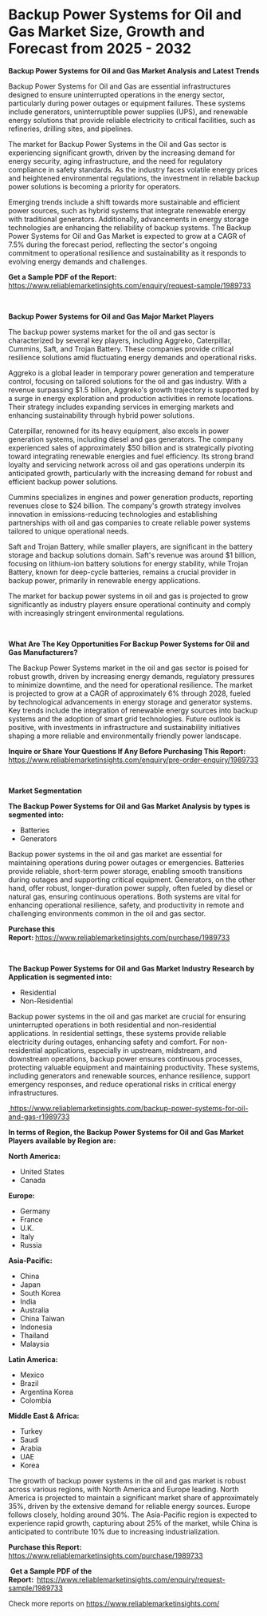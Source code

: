 <p><h1>Backup Power Systems for Oil and Gas Market Size, Growth and Forecast from 2025 - 2032</h1></p><p><strong>Backup Power Systems for Oil and Gas Market Analysis and Latest Trends</strong></p>
<p><p>Backup Power Systems for Oil and Gas are essential infrastructures designed to ensure uninterrupted operations in the energy sector, particularly during power outages or equipment failures. These systems include generators, uninterruptible power supplies (UPS), and renewable energy solutions that provide reliable electricity to critical facilities, such as refineries, drilling sites, and pipelines.</p><p>The market for Backup Power Systems in the Oil and Gas sector is experiencing significant growth, driven by the increasing demand for energy security, aging infrastructure, and the need for regulatory compliance in safety standards. As the industry faces volatile energy prices and heightened environmental regulations, the investment in reliable backup power solutions is becoming a priority for operators. </p><p>Emerging trends include a shift towards more sustainable and efficient power sources, such as hybrid systems that integrate renewable energy with traditional generators. Additionally, advancements in energy storage technologies are enhancing the reliability of backup systems. The Backup Power Systems for Oil and Gas Market is expected to grow at a CAGR of 7.5% during the forecast period, reflecting the sector's ongoing commitment to operational resilience and sustainability as it responds to evolving energy demands and challenges.</p></p>
<p><strong>Get a Sample PDF of the Report:&nbsp;</strong> <a href="https://www.reliablemarketinsights.com/enquiry/request-sample/1989733?utm_campaign=2281&utm_medium=2&utm_source=Github&utm_content=ia&utm_term=14022025&utm_id=backup-power-systems-for-oil-and-gas">https://www.reliablemarketinsights.com/enquiry/request-sample/1989733</a></p>
<p>&nbsp;</p>
<p><strong>Backup Power Systems for Oil and Gas Major Market Players</strong></p>
<p><p>The backup power systems market for the oil and gas sector is characterized by several key players, including Aggreko, Caterpillar, Cummins, Saft, and Trojan Battery. These companies provide critical resilience solutions amid fluctuating energy demands and operational risks.</p><p>Aggreko is a global leader in temporary power generation and temperature control, focusing on tailored solutions for the oil and gas industry. With a revenue surpassing $1.5 billion, Aggreko's growth trajectory is supported by a surge in energy exploration and production activities in remote locations. Their strategy includes expanding services in emerging markets and enhancing sustainability through hybrid power solutions.</p><p>Caterpillar, renowned for its heavy equipment, also excels in power generation systems, including diesel and gas generators. The company experienced sales of approximately $50 billion and is strategically pivoting toward integrating renewable energies and fuel efficiency. Its strong brand loyalty and servicing network across oil and gas operations underpin its anticipated growth, particularly with the increasing demand for robust and efficient backup power solutions.</p><p>Cummins specializes in engines and power generation products, reporting revenues close to $24 billion. The company's growth strategy involves innovation in emissions-reducing technologies and establishing partnerships with oil and gas companies to create reliable power systems tailored to unique operational needs.</p><p>Saft and Trojan Battery, while smaller players, are significant in the battery storage and backup solutions domain. Saft's revenue was around $1 billion, focusing on lithium-ion battery solutions for energy stability, while Trojan Battery, known for deep-cycle batteries, remains a crucial provider in backup power, primarily in renewable energy applications.</p><p>The market for backup power systems in oil and gas is projected to grow significantly as industry players ensure operational continuity and comply with increasingly stringent environmental regulations.</p></p>
<p>&nbsp;</p>
<p><strong>What Are The Key Opportunities For Backup Power Systems for Oil and Gas Manufacturers?</strong></p>
<p><p>The Backup Power Systems market in the oil and gas sector is poised for robust growth, driven by increasing energy demands, regulatory pressures to minimize downtime, and the need for operational resilience. The market is projected to grow at a CAGR of approximately 6% through 2028, fueled by technological advancements in energy storage and generator systems. Key trends include the integration of renewable energy sources into backup systems and the adoption of smart grid technologies. Future outlook is positive, with investments in infrastructure and sustainability initiatives shaping a more reliable and environmentally friendly power landscape.</p></p>
<p><strong>Inquire or Share Your Questions If Any Before Purchasing This Report:</strong> <a href="https://www.reliablemarketinsights.com/enquiry/pre-order-enquiry/1989733?utm_campaign=2281&utm_medium=2&utm_source=Github&utm_content=ia&utm_term=14022025&utm_id=backup-power-systems-for-oil-and-gas">https://www.reliablemarketinsights.com/enquiry/pre-order-enquiry/1989733</a></p>
<p>&nbsp;</p>
<p><strong>Market Segmentation</strong></p>
<p><strong>The Backup Power Systems for Oil and Gas Market Analysis by types is segmented into:</strong></p>
<p><ul><li>Batteries</li><li>Generators</li></ul></p>
<p><p>Backup power systems in the oil and gas market are essential for maintaining operations during power outages or emergencies. Batteries provide reliable, short-term power storage, enabling smooth transitions during outages and supporting critical equipment. Generators, on the other hand, offer robust, longer-duration power supply, often fueled by diesel or natural gas, ensuring continuous operations. Both systems are vital for enhancing operational resilience, safety, and productivity in remote and challenging environments common in the oil and gas sector.</p></p>
<p><strong>Purchase this Report:&nbsp;</strong><a href="https://www.reliablemarketinsights.com/purchase/1989733?utm_campaign=2281&utm_medium=2&utm_source=Github&utm_content=ia&utm_term=14022025&utm_id=backup-power-systems-for-oil-and-gas">https://www.reliablemarketinsights.com/purchase/1989733</a></p>
<p>&nbsp;</p>
<p><strong>The Backup Power Systems for Oil and Gas Market Industry Research by Application is segmented into:</strong></p>
<p><ul><li>Residential</li><li>Non-Residential</li></ul></p>
<p><p>Backup power systems in the oil and gas market are crucial for ensuring uninterrupted operations in both residential and non-residential applications. In residential settings, these systems provide reliable electricity during outages, enhancing safety and comfort. For non-residential applications, especially in upstream, midstream, and downstream operations, backup power ensures continuous processes, protecting valuable equipment and maintaining productivity. These systems, including generators and renewable sources, enhance resilience, support emergency responses, and reduce operational risks in critical energy infrastructures.</p></p>
<p><a href="https://www.reliablemarketinsights.com/backup-power-systems-for-oil-and-gas-r1989733?utm_campaign=2281&utm_medium=2&utm_source=Github&utm_content=ia&utm_term=14022025&utm_id=backup-power-systems-for-oil-and-gas">&nbsp;https://www.reliablemarketinsights.com/backup-power-systems-for-oil-and-gas-r1989733</a></p>
<p><strong>In terms of Region, the Backup Power Systems for Oil and Gas Market Players available by Region are:</strong></p>
<p>
    <p> <strong> North America: </strong>
        <ul>
            <li>United States</li>
            <li>Canada</li>
        </ul>
        </p> 
    <p> <strong> Europe: </strong>
        <ul>
            <li>Germany</li>
            <li>France</li>
            <li>U.K.</li>
            <li>Italy</li>
            <li>Russia</li>
        </ul>
        </p> 
    <p> <strong> Asia-Pacific: </strong>
        <ul>
            <li>China</li>
            <li>Japan</li>
            <li>South Korea</li>
            <li>India</li>
            <li>Australia</li>
            <li>China Taiwan</li>
            <li>Indonesia</li>
            <li>Thailand</li>
            <li>Malaysia</li>
        </ul>
        </p> 
    <p> <strong> Latin America: </strong>
        <ul>
            <li>Mexico</li>
            <li>Brazil</li>
            <li>Argentina Korea</li>
            <li>Colombia</li>
        </ul>
        </p> 
    <p> <strong> Middle East & Africa: </strong>
        <ul>
            <li>Turkey</li>
            <li>Saudi</li>
            <li>Arabia</li>
            <li>UAE</li>
            <li>Korea</li>
        </ul>
    </p>
    </p>
<p><p>The growth of backup power systems in the oil and gas market is robust across various regions, with North America and Europe leading. North America is projected to maintain a significant market share of approximately 35%, driven by the extensive demand for reliable energy sources. Europe follows closely, holding around 30%. The Asia-Pacific region is expected to experience rapid growth, capturing about 25% of the market, while China is anticipated to contribute 10% due to increasing industrialization.</p></p>
<p><strong>Purchase this Report: </strong><a href="https://www.reliablemarketinsights.com/purchase/1989733?utm_campaign=2281&utm_medium=2&utm_source=Github&utm_content=ia&utm_term=14022025&utm_id=backup-power-systems-for-oil-and-gas">https://www.reliablemarketinsights.com/purchase/1989733</a></p>
<p>&nbsp;<strong>Get a Sample PDF of the Report:&nbsp;&nbsp;</strong><a href="https://www.reliablemarketinsights.com/enquiry/request-sample/1989733?utm_campaign=2281&utm_medium=2&utm_source=Github&utm_content=ia&utm_term=14022025&utm_id=backup-power-systems-for-oil-and-gas">https://www.reliablemarketinsights.com/enquiry/request-sample/1989733</a></p>
<p><strong></strong></p>
<p>Check more reports on <a href="https://www.reliablemarketinsights.com/?utm_campaign=2281&utm_medium=2&utm_source=Github&utm_content=ia&utm_term=14022025&utm_id=backup-power-systems-for-oil-and-gas">https://www.reliablemarketinsights.com/</a></p>